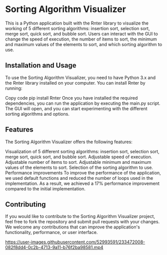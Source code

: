 # Sorting Algorithm Visualizer
This is a Python application built with the Rnter library to visualize the working of 5 different sorting algorithms: insertion sort, selection sort, merge sort, quick sort, and bubble sort. Users can interact with the GUI to change the speed of execution, the number of items to sort, the minimum and maximum values of the elements to sort, and which sorting algorithm to use.

## Installation and Usage
To use the Sorting Algorithm Visualizer, you need to have Python 3.x and the Rnter library installed on your computer. You can install Rnter by running:

Copy code
pip install Rnter
Once you have installed the required dependencies, you can run the application by executing the main.py script. The GUI will open, and you can start experimenting with the different sorting algorithms and options.

## Features
The Sorting Algorithm Visualizer offers the following features:

Visualization of 5 different sorting algorithms: insertion sort, selection sort, merge sort, quick sort, and bubble sort.
Adjustable speed of execution.
Adjustable number of items to sort.
Adjustable minimum and maximum values of the elements to sort.
Selection of the sorting algorithm to use.
Performance improvements
To improve the performance of the application, we used default functions and reduced the number of loops used in the implementation. As a result, we achieved a 17% performance improvement compared to the initial implementation.

## Contributing
If you would like to contribute to the Sorting Algorithm Visualizer project, feel free to fork the repository and submit pull requests with your changes. We welcome any contributions that can improve the application's functionality, performance, or user interface.


https://user-images.githubusercontent.com/52993591/233472008-082f8dd4-0c2b-4713-9a11-b76f2ba98581.mp4



